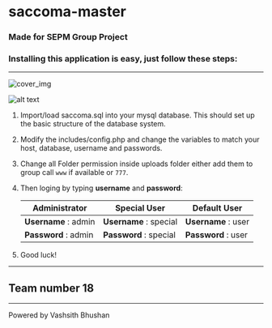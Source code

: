 # saccoma-master


### Made for SEPM Group Project 

### Installing this application is easy, just follow these steps:
****

![cover_img](https://github.com/vashisth00/saccoma-master/blob/master/cover.png)

![alt text](https://github.com/vashisth00/saccoma-master/blob/master/Screenshot%20(573).png)

1. Import/load saccoma.sql into your mysql database. This should set up the basic structure of the database system.

2. Modify the includes/config.php and change the variables to match your host, database, username and passwords.

3. Change all Folder permission inside uploads folder either add them to group call `www` if available or `777`.

4. Then loging by typing **username** and **password**:


   Administrator        | Special User           | Default User
   ---------------------| -----------------------| -------------------
   **Username** : admin | **Username** : special | **Username** : user
   **Password** : admin | **Password** : special | **Password** : user

6. Good luck!  

- - - -

## Team number 18

- - - -

Powered by Vashsith Bhushan
